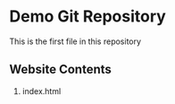 # Demo Git Repository

This is the first file in this repository

## Website Contents

1. index.html